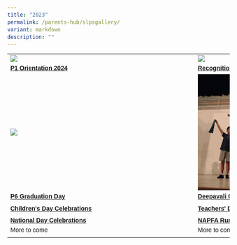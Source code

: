 ```yaml
---
title: "2023"
permalink: /parents-hub/slpsgallery/
variant: markdown
description: ""
---
```

<table border="0" cellpadding="0" cellspacing="0" style="width:509px">
		<tbody>
		<tr>
			<td style="width:400px"><a href="https://photos.app.goo.gl/mJGdALhZY9YKPgQU6"><img src="/images/p1_orientation.png" style="float:left; margin-right:15px; width:400px"></a></td>
			<td style="width:400px"><a href="https://photos.app.goo.gl/ycdYGgRhzVYyqHwH7"><img src="/images/Recognition_Day__2.png" style="float:left; margin-right:15px;width:400px"></a></td>
		</tr>
		<tr>
			<td style="width:274px"><span style="font-family:Arial,Helvetica,sans-serif"><span><strong><a href="https://photos.app.goo.gl/mJGdALhZY9YKPgQU6">P1 Orientation 2024 </a></strong>
			</span></span></td><td style="width:226px"><span style="font-family:Arial,Helvetica,sans-serif"><span><strong><a href="https://photos.app.goo.gl/ycdYGgRhzVYyqHwH7">Recognition Day 2023</a></strong></span></span></td>
		</tr>
		<tr>
			<td style="width:400px"><a href="https://photos.app.goo.gl/NQfHJW5UtRMAXGeU7"><img src="/images/P6_grad.png" style="float:left; margin-right:15px; width:400px"></a></td>
			<td style="width:400px"><a href="https://photos.app.goo.gl/F92XwrTVyscMqspE8"><img src="/images/deepavaliiii_11zon.png" style="float:left; margin-right:15px;width:400px"></a></td>
		</tr>
		<tr>
			<td style="width:274px"><span style="font-family:Arial,Helvetica,sans-serif"><span><strong><a href="https://photos.app.goo.gl/NQfHJW5UtRMAXGeU7">P6 Graduation Day </a></strong>
			</span></span></td><td style="width:226px"><span style="font-family:Arial,Helvetica,sans-serif"><span><strong><a href="https://photos.app.goo.gl/F92XwrTVyscMqspE8">Deepavali Celebration </a></strong></span></span></td>
		</tr>	<tr>
			<td style="width:400px"><a href=""><img src="" style="float:left; margin-right:15px; width:400px"></a></td>
			<td style="width:400px"><a href=""><img src="" style="float:left; margin-right:15px;width:400px"></a></td>
		</tr>
		<tr>
			<td style="width:274px"><span style="font-family:Arial,Helvetica,sans-serif"><span><strong><a href="https://photos.app.goo.gl/YPm7n81LkuLAWWUx5">Children's Day Celebrations </a></strong>
			</span></span></td><td style="width:226px"><span style="font-family:Arial,Helvetica,sans-serif"><span><strong><a href="https://photos.app.goo.gl/HmXiWMsG8RhDtX9t6">Teachers' Day Celebrations </a></strong></span></span></td>
		</tr><tr>
			<td style="width:400px"><a href="https://photos.app.goo.gl/NQfHJW5UtRMAXGeU7"><img src="" style="float:left; margin-right:15px; width:400px"></a></td>
			<td style="width:400px"><a href="https://photos.app.goo.gl/F92XwrTVyscMqspE8"><img src="" style="float:left; margin-right:15px;width:400px"></a></td>
		</tr>
		<tr>
			<td style="width:274px"><span style="font-family:Arial,Helvetica,sans-serif"><span><strong><a href="">National Day Celebrations </a></strong>
			</span></span></td><td style="width:226px"><span style="font-family:Arial,Helvetica,sans-serif"><span><strong><a href="">NAPFA Run </a></strong></span></span></td>
		</tr>
		<tr>
			<td style="width:274px"><span style="font-family:Arial,Helvetica,sans-serif"><span>More to come 
			</span></span></td><td style="width:226px"><span style="font-family:Arial,Helvetica,sans-serif"><span>More to come</span></span></td>
		</tr>
<tr><td>
			</td></tr>
			
		
		
		

		

     

</tbody></table>